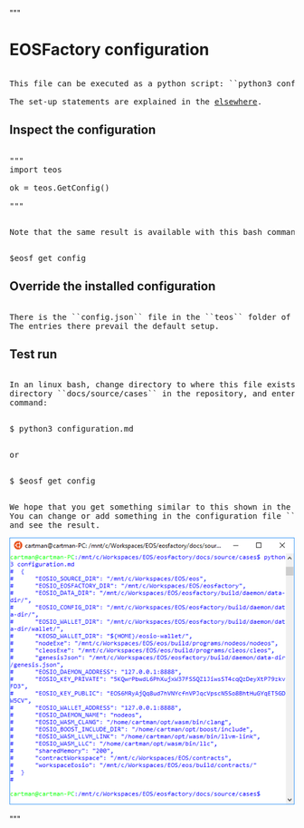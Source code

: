 """
# EOSFactory configuration

<pre><normal>
This file can be executed as a python script: ``python3 configuration.md``.

The set-up statements are explained in the <a href="setup.html">elsewhere</a>.
</pre></normal>

## Inspect the configuration

<pre><normal>
"""
import teos

ok = teos.GetConfig()

"""
</pre></normal>
<pre><normal>
Note that the same result is available with this bash command:
</pre></normal>
<pre><normal>
$eosf get config
</pre></normal>


## Override the installed configuration

<pre><normal>
There is the ``config.json`` file in the ``teos`` folder of the repository. 
The entries there prevail the default setup.
</pre></normal>

## Test run

<pre><normal>
In an linux bash, change directory to where this file exists, it is the 
directory ``docs/source/cases`` in the repository, and enter the following 
command:
</pre></normal>
<pre><normal>
$ python3 configuration.md
</pre></normal>
<pre><normal>
or
</pre></normal>
<pre><normal>
$ $eosf get config
</pre></normal>
<pre><normal>
We hope that you get something similar to this shown in the image below.
You can change or add something in the configuration file ``teos/config.json`` 
and see the result.
</pre></normal>
<img src="configuration.png" 
    onerror="this.src='../../../source/cases/configuration.png'"   
    alt="configuration" width="640px"/>
    
"""